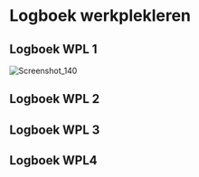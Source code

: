# Logboek werkplekleren

## Logboek WPL 1

![Screenshot_140](https://github.com/PXL-Digital-SNE-Werkplekleren/portfolio-JordiColaersPXL/assets/148558939/dd2233e4-2ed9-4699-b9e1-0fd51eb1ad8b)


## Logboek WPL 2

## Logboek WPL 3

## Logboek WPL4

